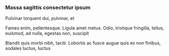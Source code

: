### Massa sagittis consectetur ipsum

Pulvinar torquent dui, pulvinar, et

Fames enim, pellentesque. Ligula amet metus. Odio, tristique fringilla, tellus, euismod, ad nulla, egestas non, suscipit

Blandit quis morbi nibh, taciti. Lobortis ac fusce augue quis ex non finibus, sodales luctus, luctus


